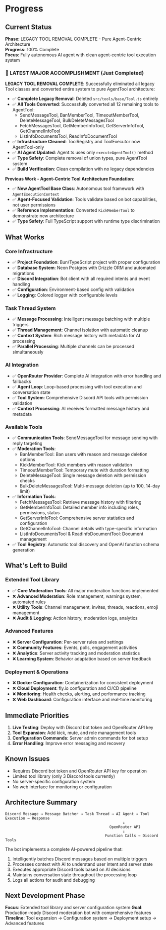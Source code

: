 # Progress

## Current Status

**Phase**: LEGACY TOOL REMOVAL COMPLETE - Pure Agent-Centric Architecture  
**Progress**: 100% Complete  
**Focus**: Fully autonomous AI agent with clean agent-centric tool execution system

### 🚀 LATEST MAJOR ACCOMPLISHMENT (Just Completed)

**LEGACY TOOL REMOVAL COMPLETE**: Successfully eliminated all legacy Tool classes and converted entire system to pure AgentTool architecture:
- ✅ **Complete Legacy Removal**: Deleted `src/tools/base/Tool.ts` entirely
- ✅ **All Tools Converted**: Successfully converted all 12 remaining tools to AgentTool:
  - SendMessageTool, BanMemberTool, TimeoutMemberTool, DeleteMessageTool, BulkDeleteMessagesTool
  - FetchMessagesTool, GetMemberInfoTool, GetServerInfoTool, GetChannelInfoTool
  - ListInfoDocumentsTool, ReadInfoDocumentTool
- ✅ **Infrastructure Cleaned**: ToolRegistry and ToolExecutor now AgentTool-only
- ✅ **AI Agent Updated**: Agent.ts uses only `executeAgentTool()` method
- ✅ **Type Safety**: Complete removal of union types, pure AgentTool system
- ✅ **Build Verification**: Clean compilation with no legacy dependencies

**Previous Work - Agent-Centric Tool Architecture Foundation**:
- ✅ **New AgentTool Base Class**: Autonomous tool framework with `AgentExecutionContext`
- ✅ **Agent-Focused Validation**: Tools validate based on bot capabilities, not user permissions
- ✅ **Reference Implementation**: Converted `KickMemberTool` to demonstrate new architecture
- ✅ **Type Safety**: Full TypeScript support with runtime type discrimination

## What Works

### Core Infrastructure
- ✅ **Project Foundation**: Bun/TypeScript project with proper configuration
- ✅ **Database System**: Neon Postgres with Drizzle ORM and automated migrations
- ✅ **Discord Integration**: Bot client with all required intents and event handling
- ✅ **Configuration**: Environment-based config with validation
- ✅ **Logging**: Colored logger with configurable levels

### Task Thread System
- ✅ **Message Processing**: Intelligent message batching with multiple triggers
- ✅ **Thread Management**: Channel isolation with automatic cleanup
- ✅ **Context System**: Rich message history with metadata for AI processing
- ✅ **Parallel Processing**: Multiple channels can be processed simultaneously

### AI Integration
- ✅ **OpenRouter Provider**: Complete AI integration with error handling and fallbacks
- ✅ **Agent Loop**: Loop-based processing with tool execution and conversation state
- ✅ **Tool System**: Comprehensive Discord API tools with permission validation
- ✅ **Context Processing**: AI receives formatted message history and metadata

### Available Tools
- ✅ **Communication Tools**: SendMessageTool for message sending with reply targeting
- ✅ **Moderation Tools**: 
  - BanMemberTool: Ban users with reason and message deletion options
  - KickMemberTool: Kick members with reason validation
  - TimeoutMemberTool: Temporary mute with duration formatting
  - DeleteMessageTool: Single message deletion with permission checks
  - BulkDeleteMessagesTool: Multi-message deletion (up to 100, 14-day limit)
- ✅ **Information Tools**:
  - FetchMessagesTool: Retrieve message history with filtering
  - GetMemberInfoTool: Detailed member info including roles, permissions, status
  - GetServerInfoTool: Comprehensive server statistics and configuration
  - GetChannelInfoTool: Channel details with type-specific information
  - ListInfoDocumentsTool & ReadInfoDocumentTool: Document management
- ✅ **Tool Registry**: Automatic tool discovery and OpenAI function schema generation

## What's Left to Build

### Extended Tool Library
- ✅ **Core Moderation Tools**: All major moderation functions implemented
- ❌ **Advanced Moderation**: Role management, warnings system, automated rules
- ❌ **Utility Tools**: Channel management, invites, threads, reactions, emoji management
- ❌ **Audit & Logging**: Action history, moderation logs, analytics

### Advanced Features
- ❌ **Server Configuration**: Per-server rules and settings
- ❌ **Community Features**: Events, polls, engagement activities
- ❌ **Analytics**: Server activity tracking and moderation statistics
- ❌ **Learning System**: Behavior adaptation based on server feedback

### Deployment & Operations
- ❌ **Docker Configuration**: Containerization for consistent deployment
- ❌ **Cloud Deployment**: fly.io configuration and CI/CD pipeline
- ❌ **Monitoring**: Health checks, alerting, and performance tracking
- ❌ **Web Dashboard**: Configuration interface and real-time monitoring

## Immediate Priorities

1. **Live Testing**: Deploy with Discord bot token and OpenRouter API key
2. **Tool Expansion**: Add kick, mute, and role management tools
3. **Configuration Commands**: Server admin commands for bot setup
4. **Error Handling**: Improve error messaging and recovery

## Known Issues

- Requires Discord bot token and OpenRouter API key for operation
- Limited tool library (only 3 Discord tools currently)
- No server-specific configuration system
- No web interface for monitoring or configuration

## Architecture Summary

```
Discord Message → Message Batcher → Task Thread → AI Agent → Tool Execution → Response
                                                     ↓
                                               OpenRouter API
                                                     ↓
                                             Function Calls → Discord Tools
```

The bot implements a complete AI-powered pipeline that:
1. Intelligently batches Discord messages based on multiple triggers
2. Processes context with AI to understand user intent and server state
3. Executes appropriate Discord tools based on AI decisions
4. Maintains conversation state throughout the processing loop
5. Logs all actions for audit and debugging

## Next Development Phase

**Focus**: Extended tool library and server configuration system
**Goal**: Production-ready Discord moderation bot with comprehensive features
**Timeline**: Tool expansion → Configuration system → Deployment setup → Advanced features
